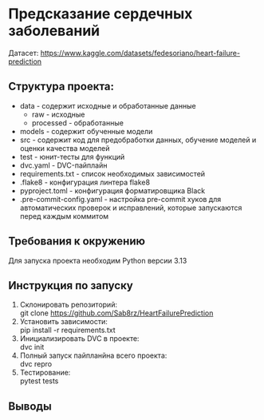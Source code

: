 # Предсказание сердечных заболеваний
Датасет: https://www.kaggle.com/datasets/fedesoriano/heart-failure-prediction

## Структура проекта:
- data - содержит исходные и обработанные данные
  - raw - исходные 
  - processed - обработанные 
- models - содержит обученные модели
- src - содержит код для предобработки данных, обучение моделей и оценки качества моделей
- test - юнит-тесты для функций
- dvc.yaml - DVC-пайплайн
- requirements.txt - список необходимых зависимостей
- .flake8 - конфигурация линтера flake8
- pyproject.toml - конфигурация форматировщика Black
- .pre-commit-config.yaml - настройка pre-commit хуков для автоматических проверок и исправлений, которые запускаются перед каждым коммитом

## Требования к окружению
Для запуска проекта необходим Python версии 3.13

## Инструкция по запуску
1. Склонировать репозиторий:\
    git clone https://github.com/Sab8rz/HeartFailurePrediction
2. Установить зависимости:\
    pip install -r requirements.txt
3. Инициализировать DVC в проекте:\
    dvc init
4. Полный запуск пайпланйна всего проекта:\
    dvc repro
5. Тестирование:\
    pytest tests

## Выводы
